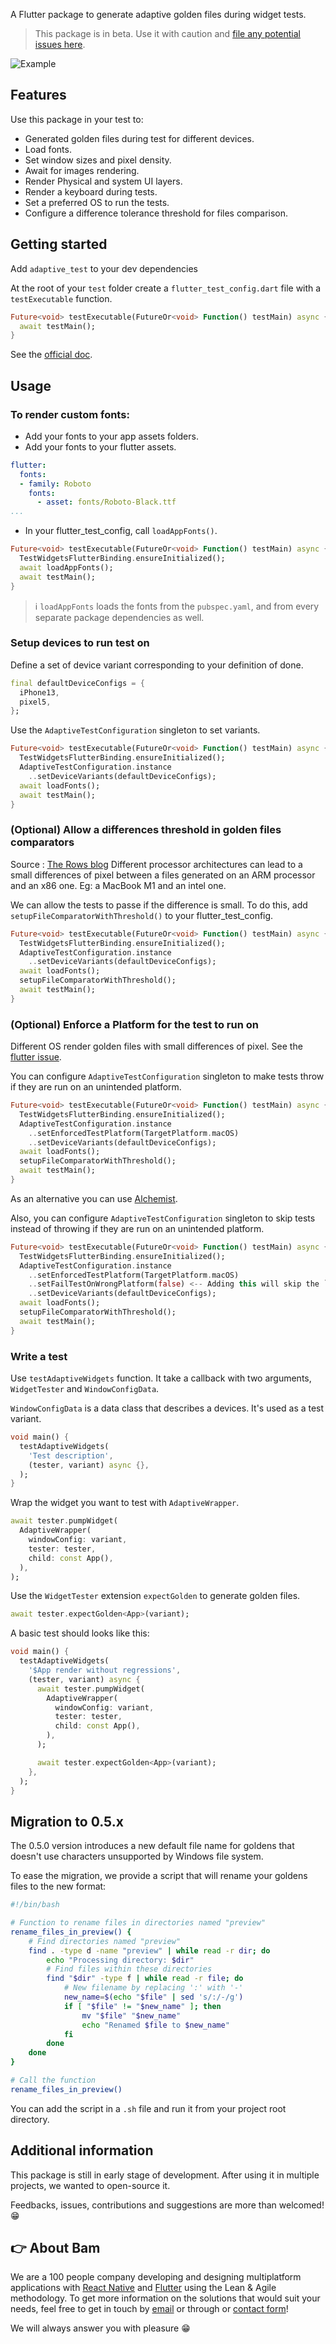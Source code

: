 <!-- 
This README describes the package. If you publish this package to pub.dev,
this README's contents appear on the landing page for your package.

For information about how to write a good package README, see the guide for
[writing package pages](https://dart.dev/guides/libraries/writing-package-pages). 

For general information about developing packages, see the Dart guide for
[creating packages](https://dart.dev/guides/libraries/create-library-packages)
and the Flutter guide for
[developing packages and plugins](https://flutter.dev/developing-packages). 
-->

A Flutter package to generate adaptive golden files during widget tests.

> This package is in beta. Use it with caution and [file any potential issues here](https://github.com/bamlab/adaptive_test/issues).

<p>
  <img  alt="Example" src="https://raw.githubusercontent.com/bamlab/adaptive_test/main/doc/example.png"/>
</p>

## Features
Use this package in your test to:
- Generated golden files during test for different devices.
- Load fonts.
- Set window sizes and pixel density.
- Await for images rendering.
- Render Physical and system UI layers.
- Render a keyboard during tests.
- Set a preferred OS to run the tests.
- Configure a difference tolerance threshold for files comparison.

## Getting started

Add `adaptive_test` to your dev dependencies

At the root of your `test` folder create a `flutter_test_config.dart` file with a `testExecutable` function.

```dart
Future<void> testExecutable(FutureOr<void> Function() testMain) async {
  await testMain();
}
```

See the [official doc](https://api.flutter.dev/flutter/flutter_test/flutter_test-library.html).

## Usage

### To render custom fonts:
- Add your fonts to your app assets folders.
- Add your fonts to your flutter assets.
```yaml
flutter:
  fonts:
  - family: Roboto
    fonts:
      - asset: fonts/Roboto-Black.ttf
...
```
- In your flutter_test_config, call `loadAppFonts()`.
```dart
Future<void> testExecutable(FutureOr<void> Function() testMain) async {
  TestWidgetsFlutterBinding.ensureInitialized();
  await loadAppFonts();
  await testMain();
}
```
> ℹ️  `loadAppFonts` loads the fonts from the `pubspec.yaml`, and from every separate package dependencies as well.

### Setup devices to run test on
Define a set of device variant corresponding to your definition of done.
```dart
final defaultDeviceConfigs = {
  iPhone13,
  pixel5,
};
```
Use the `AdaptiveTestConfiguration` singleton to set variants.
```dart
Future<void> testExecutable(FutureOr<void> Function() testMain) async {
  TestWidgetsFlutterBinding.ensureInitialized();
  AdaptiveTestConfiguration.instance
    ..setDeviceVariants(defaultDeviceConfigs);
  await loadFonts();
  await testMain();
}
```

### (Optional) Allow a differences threshold in golden files comparators
Source : [The Rows blog](https://rows.com/blog/post/writing-a-localfilecomparator-with-threshold-for-flutter-golden-tests)
Different processor architectures can lead to a small differences of pixel between a files generated on an ARM processor and an x86 one.
Eg: a MacBook M1 and an intel one.

We can allow the tests to passe if the difference is small. To do this, add `setupFileComparatorWithThreshold()` to your flutter_test_config.
```dart
Future<void> testExecutable(FutureOr<void> Function() testMain) async {
  TestWidgetsFlutterBinding.ensureInitialized();
  AdaptiveTestConfiguration.instance
    ..setDeviceVariants(defaultDeviceConfigs);
  await loadFonts();
  setupFileComparatorWithThreshold();
  await testMain();
}
```

### (Optional) Enforce a Platform for the test to run on
Different OS render golden files with small differences of pixel.
See the [flutter issue](https://github.com/flutter/flutter/issues/36667).

You can configure `AdaptiveTestConfiguration` singleton to make tests throw if they are run on an unintended platform.
```dart
Future<void> testExecutable(FutureOr<void> Function() testMain) async {
  TestWidgetsFlutterBinding.ensureInitialized();
  AdaptiveTestConfiguration.instance
    ..setEnforcedTestPlatform(TargetPlatform.macOS)
    ..setDeviceVariants(defaultDeviceConfigs);
  await loadFonts();
  setupFileComparatorWithThreshold();
  await testMain();
}
```

As an alternative you can use [Alchemist](https://pub.dev/packages/alchemist).

Also, you can configure `AdaptiveTestConfiguration` singleton to skip tests instead of throwing if they are run on an unintended platform.
```dart
Future<void> testExecutable(FutureOr<void> Function() testMain) async {
  TestWidgetsFlutterBinding.ensureInitialized();
  AdaptiveTestConfiguration.instance
    ..setEnforcedTestPlatform(TargetPlatform.macOS)
    ..setFailTestOnWrongPlatform(false) <-- Adding this will skip the `testAdaptiveWidgets` tests if you are not running the tests on a macOS platform.
    ..setDeviceVariants(defaultDeviceConfigs);
  await loadFonts();
  setupFileComparatorWithThreshold();
  await testMain();
}
```

### Write a test
Use `testAdaptiveWidgets` function. It take a callback with two arguments, `WidgetTester` and `WindowConfigData`.

`WindowConfigData` is a data class that describes a devices. It's used as a test variant.

```dart
void main() {
  testAdaptiveWidgets(
    'Test description',
    (tester, variant) async {},
  );
}
```

Wrap the widget you want to test with `AdaptiveWrapper`.

```dart
await tester.pumpWidget(
  AdaptiveWrapper(
    windowConfig: variant,
    tester: tester,
    child: const App(),
  ),
);
```

Use the `WidgetTester` extension `expectGolden` to generate golden files.

```dart
await tester.expectGolden<App>(variant);
```

A basic test should looks like this:
```dart
void main() {
  testAdaptiveWidgets(
    '$App render without regressions',
    (tester, variant) async {
      await tester.pumpWidget(
        AdaptiveWrapper(
          windowConfig: variant,
          tester: tester,
          child: const App(),
        ),
      );

      await tester.expectGolden<App>(variant);
    },
  );
}
```

## Migration to 0.5.x
The 0.5.0 version introduces a new default file name for goldens that doesn't use characters unsupported by Windows file system.

To ease the migration, we provide a script that will rename your goldens files to the new format:
```bash
#!/bin/bash

# Function to rename files in directories named "preview"
rename_files_in_preview() {
    # Find directories named "preview"
    find . -type d -name "preview" | while read -r dir; do
        echo "Processing directory: $dir"
        # Find files within these directories
        find "$dir" -type f | while read -r file; do
            # New filename by replacing ':' with '-'
            new_name=$(echo "$file" | sed 's/:/-/g')
            if [ "$file" != "$new_name" ]; then
                mv "$file" "$new_name"
                echo "Renamed $file to $new_name"
            fi
        done
    done
}

# Call the function
rename_files_in_preview()
```

You can add the script in a `.sh` file and run it from your project root directory.

## Additional information

This package is still in early stage of development.
After using it in multiple projects, we wanted to open-source it.

Feedbacks, issues, contributions and suggestions are more than welcomed! 😁

## 👉 About Bam

We are a 100 people company developing and designing multiplatform applications with [React Native](https://www.bam.tech/expertise/react-native) and [Flutter](https://www.bam.tech/expertise/flutter) using the Lean & Agile methodology. To get more information on the solutions that would suit your needs, feel free to get in touch by [email](mailto://contact@bam.tech) or through or [contact form](https://www.bam.tech/contact)!

We will always answer you with pleasure 😁
